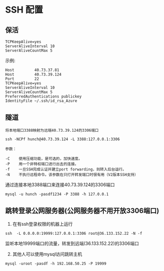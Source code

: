 # SSH 配置
## 保活

```
TCPKeepAlive=yes
ServerAliveInterval 10
ServerAliveCountMax 5
```

示例:  
```
Host         40.73.37.81
Host         40.73.39.124
Port         22
TCPKeepAlive=yes
ServerAliveInterval 10
ServerAliveCountMax 5
PreferredAuthentications publickey
IdentityFile ~/.ssh/id_rsa_Azure
```

## 隧道

    将本地端口3388映射为远端40.73.39.124的3306端口  
```
ssh -NCPf hunch@40.73.39.124 -L 3388:127.0.0.1:3306
```
```
参数：

-C    使用压缩功能，是可选的，加快速度。 
-P    用一个非特权端口进行出去的连接。 
-f    一旦SSH完成认证并建立port forwarding，则转入后台运行。 
-N    不执行远程命令。该参数在只打开转发端口时很有用（V2版本SSH支持）
```

通过连接本地3388端口来连接40.73.39.124的3306端口

```
mysql -u hunch -pasdf1234 -P 3388 -h 127.0.0.1
```

## 跳转登录公网服务器(公网服务器不用开放3306端口)

1. 在有ssh登录权限的机器上运行

```
ssh  -L 0.0.0.0:19999:127.0.0.1:3306 root@36.133.152.22 -N -f
```
监听本地19999端口的流量，转发到远端(36.133.152.22)的3306端口

2. 其他人可以使用mysql访问跳转主机

```
mysql -uroot -pasdf -h 192.168.50.25 -P 19999
```


